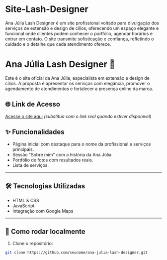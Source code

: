 # Site-Lash-Designer
Ana Júlia Lash Designer é um site profissional voltado para divulgação dos serviços de extensão e design de cílios, oferecendo um espaço elegante e funcional onde clientes podem conhecer o portfólio, agendar horários e entrar em contato. O site transmite sofisticação e confiança, refletindo o cuidado e o detalhe que cada atendimento oferece.
# Ana Júlia Lash Designer 💖

Este é o site oficial da Ana Júlia, especialista em extensão e design de cílios. A proposta é apresentar os serviços com elegância, promover o agendamento de atendimentos e fortalecer a presença online da marca.

## 🌐 Link de Acesso

[Acesse o site aqui](https://seudominio.com) *(substitua com o link real quando estiver disponível)*

## ✨ Funcionalidades

- Página inicial com destaque para o nome da profissional e serviços principais.
- Sessão "Sobre mim" com a história da Ana Júlia.
- Portfólio de fotos com resultados reais.
- Lista de serviços.

---

## 🛠️ Tecnologias Utilizadas

- HTML & CSS
- JavaScript
- Integração com Google Maps

---

## 🚀 Como rodar localmente

1. Clone o repositório:
```bash
git clone https://github.com/seunome/ana-julia-lash-designer.git
